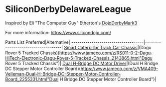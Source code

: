 # SiliconDerbyDelawareLeague
Inspired by Eli "The Computer Guy" Etherton's [DojoDerbyMark3](https://github.com/elithecomputerguy/DojoDerbyMark3 "GitHub")

For more information:
https://www.silicondojo.com/

Parts List
Preferred|Alternative|
------------------------------------|------------------------------------|
[Smart Caterpillar Track Car Chassis](https://www.amazon.com/dp/B09TFQPGT8/?coliid=I1HFKL0RK2J9PK&colid=2RY6A0APMHVZN&psc=1&ref_=lv_ov_lig_dp_it "Smart Caterpillar Track Car Chassis")|(Dagu Rover 5 Tracked Chassis)(https://www.jameco.com/z/RS011-0-2-Dagu-HiTech-Electronic-Dagu-Rover-5-Tracked-Chassis_2143865.html"Dagu Rover 5 Tracked Chassis")|
[Dual H-Bridge DC Motor Driver](https://www.amazon.com/dp/B014KMHSW6/?coliid=I27T7BLCDSOQPY&colid=2RY6A0APMHVZN&psc=1&ref_=lv_ov_lig_dp_it "Dual H-Bridge DC Motor Driver")|(Dual H Bridge DC Stepper Motor Controller Board)(https://www.jameco.com/z/VMA409-Velleman-Dual-H-Bridge-DC-Stepper-Motor-Controller-Board_2255331.html"Dual H Bridge DC Stepper Motor Controller Board")|

